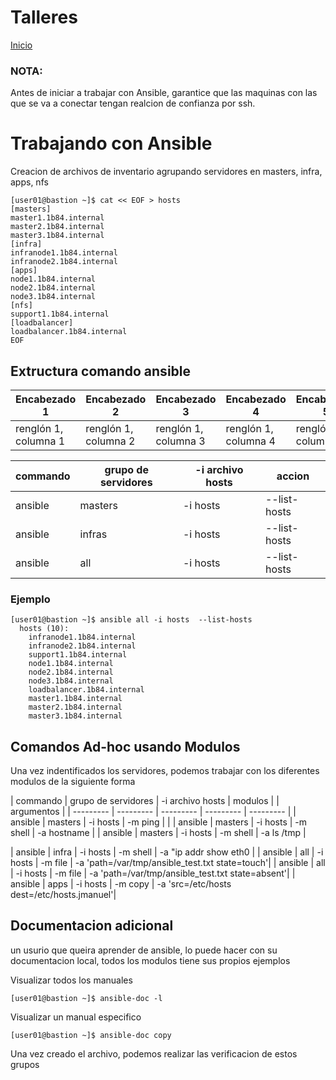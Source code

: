 # Talleres
[Inicio](../ComandosOpenShift.md)

### NOTA:
Antes de iniciar a trabajar con Ansible, garantice que las maquinas con las que se va a conectar tengan realcion de confianza por ssh.

# Trabajando con Ansible

Creacion de archivos de inventario agrupando servidores en masters, infra, apps, nfs

```
[user01@bastion ~]$ cat << EOF > hosts
[masters]
master1.1b84.internal
master2.1b84.internal
master3.1b84.internal
[infra]
infranode1.1b84.internal
infranode2.1b84.internal
[apps]
node1.1b84.internal
node2.1b84.internal
node3.1b84.internal
[nfs]
support1.1b84.internal
[loadbalancer]
loadbalancer.1b84.internal
EOF
```

## Extructura comando ansible

| Encabezado 1 | Encabezado 2 | Encabezado 3 | Encabezado 4 | Encabezado 5 |
| --------- | --------- | --------- | --------- | --------- |
| renglón 1, columna 1 | renglón 1, columna 2 | renglón 1, columna 3| renglón 1, columna 4| renglón 1, columna 5|



| commando  |  grupo de servidores | -i archivo hosts | accion |
| --------- | --------- | --------- | --------- |
| ansible  |  masters | -i hosts | --list-hosts |
| ansible  |  infras | -i hosts | --list-hosts |
| ansible  |  all | -i hosts | --list-hosts |

### Ejemplo
```
[user01@bastion ~]$ ansible all -i hosts  --list-hosts
  hosts (10):
    infranode1.1b84.internal
    infranode2.1b84.internal
    support1.1b84.internal
    node1.1b84.internal
    node2.1b84.internal
    node3.1b84.internal
    loadbalancer.1b84.internal
    master1.1b84.internal
    master2.1b84.internal
    master3.1b84.internal
```

## Comandos Ad-hoc usando Modulos
Una vez indentificados los servidores, podemos trabajar con los diferentes modulos de la siguiente forma

| commando  |  grupo de servidores | -i archivo hosts | modulos | | argumentos |
| --------- | --------- | --------- | --------- | --------- |
| ansible  |  masters | -i hosts | -m ping | |
| ansible  |  masters | -i hosts | -m shell | -a hostname |
| ansible  |  masters | -i hosts | -m shell | -a ls /tmp |


| ansible  |  infra | -i hosts | -m shell | -a "ip addr show eth0 |
| ansible  |  all | -i hosts | -m file | -a 'path=/var/tmp/ansible_test.txt state=touch'|
| ansible  |  all | -i hosts | -m file | -a 'path=/var/tmp/ansible_test.txt state=absent'|
| ansible  |  apps | -i hosts | -m copy | -a 'src=/etc/hosts dest=/etc/hosts.jmanuel'|



## Documentacion adicional
un usurio que queira aprender de ansible, lo puede hacer con su documentacion local, todos los modulos tiene sus propios ejemplos

Visualizar todos los manuales
```
[user01@bastion ~]$ ansible-doc -l
```

Visualizar un manual especifico
```
[user01@bastion ~]$ ansible-doc copy
```



Una vez creado el archivo, podemos realizar las verificacion de estos grupos
